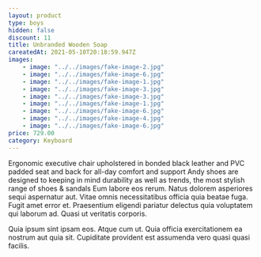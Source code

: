 ```yaml
---
layout: product
type: boys
hidden: false
discount: 11
title: Unbranded Wooden Soap
careatedAt: 2021-05-10T20:18:59.947Z
images:
    - image: "../../images/fake-image-2.jpg"
    - image: "../../images/fake-image-6.jpg"
    - image: "../../images/fake-image-1.jpg"
    - image: "../../images/fake-image-3.jpg"
    - image: "../../images/fake-image-3.jpg"
    - image: "../../images/fake-image-1.jpg"
    - image: "../../images/fake-image-6.jpg"
    - image: "../../images/fake-image-4.jpg"
    - image: "../../images/fake-image-6.jpg"
price: 729.00
category: Keyboard
---
```

Ergonomic executive chair upholstered in bonded black leather and PVC padded seat and back for all-day comfort and support
Andy shoes are designed to keeping in mind durability as well as trends, the most stylish range of shoes & sandals
Eum labore eos rerum. Natus dolorem asperiores sequi aspernatur aut. Vitae omnis necessitatibus officia quia beatae fuga. Fugit amet error et. Praesentium eligendi pariatur delectus quia voluptatem qui laborum ad. Quasi ut veritatis corporis.
 Quia ipsum sint ipsam eos. Atque cum ut. Quia officia exercitationem ea nostrum aut quia sit. Cupiditate provident est assumenda vero quasi quasi facilis.
